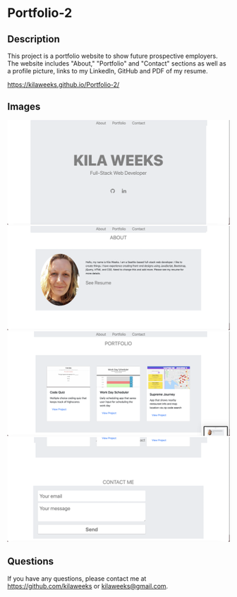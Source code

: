# Portfolio-2

## Description

This project is a portfolio website to show future prospective employers. The website includes "About," "Portfolio" and "Contact" sections as well as a profile picture, links to my LinkedIn, GitHub and PDF of my resume. 

https://kilaweeks.github.io/Portfolio-2/

## Images

![Screenshot](assets/images/portfolio-1.png)
![Screenshot](assets/images/portfolio-2.png)
![Screenshot](assets/images/portfolio-3.png)
![Screenshot](assets/images/portfolio-4.png)


## Questions

If you have any questions, please contact me at https://github.com/kilaweeks or kilaweeks@gmail.com.